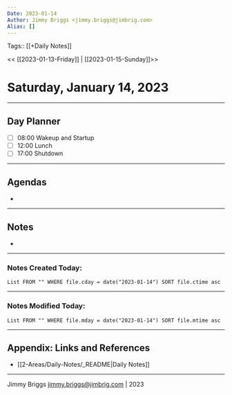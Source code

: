 ```yaml
---
Date: 2023-01-14
Author: Jimmy Briggs <jimmy.briggs@jimbrig.com>
Alias: []
---
```

Tags:: [[+Daily Notes]]

<< [[2023-01-13-Friday]] | [[2023-01-15-Sunday]]>>

# Saturday, January 14, 2023

---
## Day Planner

- [ ] 08:00 Wakeup and Startup
- [ ] 12:00 Lunch
- [ ] 17:00 Shutdown

---
## Agendas
-

---
## Notes
-

---
### Notes Created Today:

```dataview
List FROM "" WHERE file.cday = date("2023-01-14") SORT file.ctime asc
```

---
### Notes Modified Today:

```dataview
List FROM "" WHERE file.mday = date("2023-01-14") SORT file.mtime asc
```

***

## Appendix: Links and References

- [[2-Areas/Daily-Notes/_README|Daily Notes]]

***

Jimmy Briggs <jimmy.briggs@jimbrig.com> | 2023

